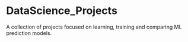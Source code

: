 # DataScience_Projects
A collection of projects focused on learning, training and comparing ML prediction models.
